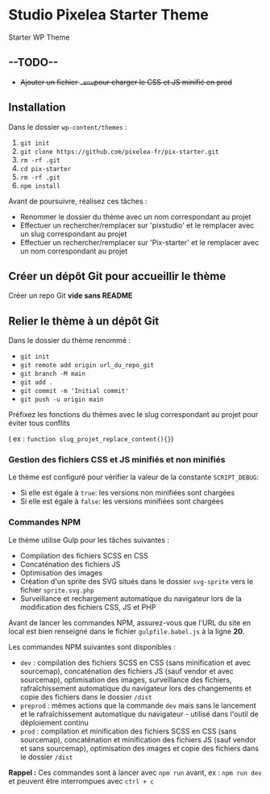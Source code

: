 # Studio Pixelea Starter Theme
Starter WP Theme

## --TODO--
- ~~Ajouter un fichier `.env`pour charger le CSS et JS minifié en prod~~

## Installation
Dans le dossier `wp-content/themes` : 
1. `git init`
2. `git clone https://github.com/pixelea-fr/pix-starter.git`
3. `rm -rf .git`
4. `cd pix-starter`
5. `rm -rf .git`
6. `npm install`

Avant de poursuivre, réalisez ces tâches : 
- Renommer le dossier du thème avec un nom correspondant au projet
- Effectuer un rechercher/remplacer sur 'pixstudio' et le remplacer avec un slug correspondant au projet
- Effectuer un rechercher/remplacer sur 'Pix-starter' et le remplacer avec un nom correspondant au projet

## Créer un dépôt Git pour accueillir le thème
Créer un repo Git __vide sans README__ 

## Relier le thème à un dépôt Git
Dans le dossier du thème renommé : 
- `git init`
- `git remote add origin url_du_repo_git`
- `git branch -M main`
- `git add .`
- `git commit -m 'Initial commit'`
- `git push -u origin main`


Préfixez les fonctions du thèmes avec le slug correspondant au projet pour éviter tous conflits 

( ex : `function slug_projet_replace_content(){}`)

### Gestion des fichiers CSS et JS minifiés et non minifiés
Le thème est configuré pour vérifier la valeur de la constante `SCRIPT_DEBUG`:
- Si elle est égale à `true`: les versions non minifiées sont chargées
- Si elle est égale à `false`: les versions minifiées sont chargées

### Commandes NPM
Le thème utilise Gulp pour les tâches suivantes : 
- Compilation des fichiers SCSS en CSS
- Concaténation des fichiers JS
- Optimisation des images
- Création d'un sprite des SVG situés dans le dossier `svg-sprite` vers le fichier `sprite.svg.php`
- Surveillance et rechargement automatique du navigateur lors de la modification des fichiers CSS, JS et PHP

Avant de lancer les commandes NPM, assurez-vous que l'URL du site en local est bien renseigné dans le fichier `gulpfile.babel.js` à la ligne __20__.

Les commandes NPM suivantes sont disponibles : 
- `dev` : compilation des fichiers SCSS en CSS (sans minification et avec sourcemap), concaténation des fichiers JS (sauf vendor et avec sourcemap), optimisation des images, surveillance des fichiers, rafraîchissement automatique du navigateur lors des changements et copie des fichiers dans le dossier `/dist`
- `preprod` : mêmes actions que la commande `dev` mais sans le lancement et le rafraîchissement automatique du navigateur - utilisé dans l'outil de déploiement continu
- `prod` : compilation et minification des fichiers SCSS en CSS (sans sourcemap), concaténation et minification des fichiers JS (sauf vendor et sans sourcemap), optimisation des images et copie des fichiers dans le dossier `/dist`

__Rappel :__ Ces commandes sont à lancer avec `npm run` avant, ex : `npm run dev` et peuvent être interrompues avec `ctrl + c`